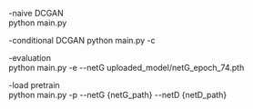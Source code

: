 -naive DCGAN  
python main.py  

-conditional DCGAN
python main.py -c

-evaluation  
python main.py -e --netG uploaded_model/netG_epoch_74.pth

-load pretrain  
python main.py -p --netG {netG_path} --netD {netD_path}
